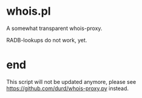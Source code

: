# whois.pl
A somewhat transparent whois-proxy.

RADB-lookups do not work, yet.

# end
This script will not be updated anymore, please see https://github.com/durd/whois-proxy.py instead.
